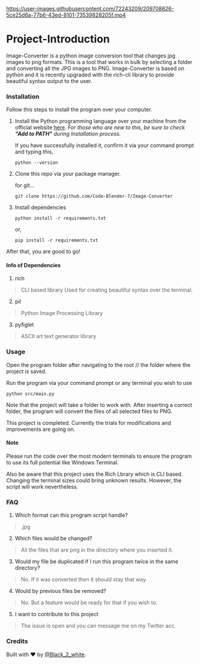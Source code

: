 https://user-images.githubusercontent.com/72243209/209708626-5ce25d6a-77b6-43ed-8101-73539828205f.mp4
# Project-Introduction




Image-Converter is a python image conversion tool that changes jpg images to png formats. This is a tool that works in bulk by selecting a folder and converting all the JPG images to PNG.
Image-Converter is based on python and it is recently upgraded with the rich-cli library to provide beautiful syntax output to the user.

### 


### Installation

Follow this steps to install the program over your computer.
1. Install the Python programming language over your machine from the official website [here](https://www.python.org/).
    _For those who are new to this, be sure to check __"Add to PATH"__ during Installation process._

    If you have successfully installed it, confirm it via your command prompt and typing this,

    ```
    python --version
    ```

2. Clone this repo via your package manager.

    for git...
    ```
    git clone https://github.com/Code-Blender-7/Image-Converter
    ```

3. Install dependencies


    ```
    python install -r requirements.txt
    ```
    or,

    ```
    pip install -r requirements.txt
    ```

After that, you are good to go!

#### Info of Dependencies

1. rich
> CLI based library Used for creating beautiful syntax over the terminal.
2. pil
> Python Image Processing Library
3. pyfiglet
> ASCII art text generator library

### Usage

Open the program folder after navigating to the root // the folder where the project is saved.

Run the program via your command prompt or any terminal you wish to use
```
python src/main.py
```
Note that the project will take a folder to work with. After inserting a correct folder, the program will convert the files of all selected files to PNG.

This project is completed. Currently the trials for modifications and improvements are going on.

#### Note
Please run the code over the most modern terminals to ensure the program to use its full potential like Windows Terminal.

Also be aware that this project uses the Rich Lbrary which is CLI based. Changing the terminal sizes could bring unknown results. However, the script will work nevertheless.


### FAQ

1. Which format can this program script handle?
> .jpg
2. Which files would be changed?
> All the files that are png in the directory where you inserted it.
3. Would my file be duplicated if I run this program twice in the same directory?
> No. If it was converted then it should stay that way.
4. Would by previous files be removed?
> No. But a feature would be ready for that if you wish to.
5. I want to contribute to this project
> The issue is open and you can message me on my Twitter acc.

### Credits

Built with :heart: by [@Black_2_white](https://twitter.com/@Black_2_white).

